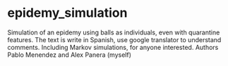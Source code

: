 # epidemy_simulation
Simulation of an epidemy using balls as individuals, even with quarantine features.
The text is write in Spanish, use google translator to understand comments.
Including Markov simulations, for anyone interested.
Authors Pablo Menendez and Alex Panera (myself)
